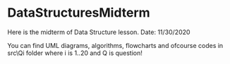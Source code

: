 # DataStructuresMidterm

Here is the midterm of Data Structure lesson. Date: 11/30/2020

You can find UML diagrams, algorithms, flowcharts and ofcourse codes in src\Qi folder where i is 1..20 and Q is question!
